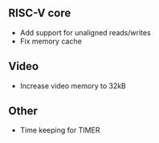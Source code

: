 ## RISC-V core

- Add support for unaligned reads/writes
- Fix memory cache

## Video

- Increase video memory to 32kB

## Other

- Time keeping for TIMER
